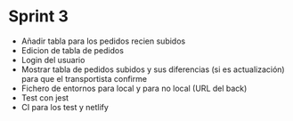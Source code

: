 # Sprint 3
- Añadir tabla para los pedidos recien subidos
- Edicion de tabla de pedidos
- Login del usuario
- Mostrar tabla de pedidos subidos y sus diferencias (si es actualización) para que el transportista confirme
- Fichero de entornos para local y para no local (URL del back)
- Test con jest
- CI para los test y netlify
